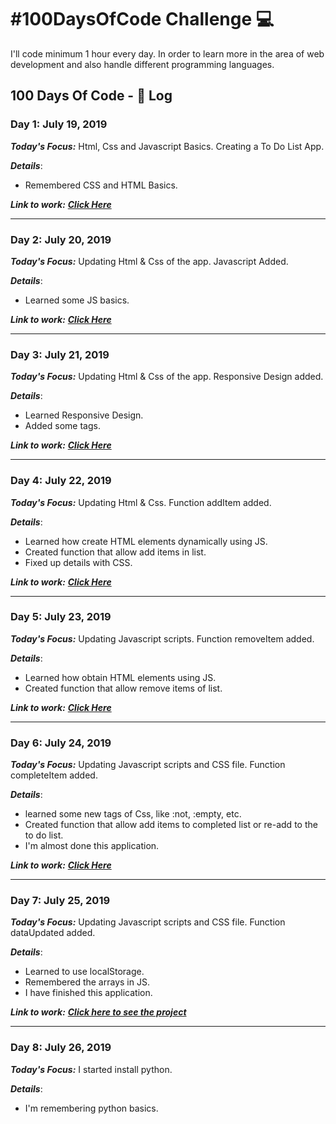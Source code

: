 # #100DaysOfCode Challenge 💻
I'll code minimum 1 hour every day. In order to learn more in the area of web development and also handle different programming languages.

## 100 Days Of Code - 📓 Log
### Day 1: July 19, 2019
***Today's Focus:*** Html, Css and Javascript Basics. Creating a To Do List App.

***Details***:
 - Remembered CSS and HTML Basics.

***Link to work:***  [***Click Here***](https://github.com/Saul-Lara/To-Do-List-App)

----

### Day 2: July 20, 2019
***Today's Focus:*** Updating Html & Css of the app. Javascript Added.

***Details***:
 - Learned some JS basics.

***Link to work:***  [***Click Here***](https://github.com/Saul-Lara/To-Do-List-App)

----

### Day 3: July 21, 2019
***Today's Focus:*** Updating Html & Css of the app. Responsive Design added.

***Details***:
 - Learned Responsive Design.
 - Added some tags.

***Link to work:***  [***Click Here***](https://github.com/Saul-Lara/To-Do-List-App)

----

### Day 4: July 22, 2019
***Today's Focus:*** Updating Html & Css. Function addItem added.

***Details***:
 - Learned how create HTML elements dynamically using JS.
 - Created function that allow add items in list.
 - Fixed up details with CSS.

***Link to work:***  [***Click Here***](https://github.com/Saul-Lara/To-Do-List-App)

----

### Day 5: July 23, 2019
***Today's Focus:*** Updating Javascript scripts. Function removeItem added.

***Details***:
 - Learned how obtain HTML elements using JS.
 - Created function that allow remove items of list.

***Link to work:***  [***Click Here***](https://github.com/Saul-Lara/To-Do-List-App)

----

### Day 6: July 24, 2019
***Today's Focus:*** Updating Javascript scripts and CSS file. Function completeItem added.

***Details***:
 - learned some new tags of Css, like :not, :empty, etc.
 - Created function that allow add items to completed list or re-add to the to do list.
 - I'm almost done this application.

***Link to work:***  [***Click Here***](https://github.com/Saul-Lara/To-Do-List-App)

----

### Day 7: July 25, 2019
***Today's Focus:*** Updating Javascript scripts and CSS file. Function dataUpdated added.

***Details***:
 - Learned to use localStorage.
 - Remembered the arrays in JS.
 - I have finished this application.

***Link to work:***  [***Click here to see the project***](https://saul-lara.github.io/To-Do-List-App/)

----

### Day 8: July 26, 2019
***Today's Focus:*** I started install python.

***Details***:
 - I'm remembering python basics.
